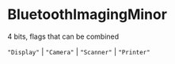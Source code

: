 # **BluetoothImagingMinor**

4 bits, flags that can be combined

`"Display"` | `"Camera"` | `"Scanner"` | `"Printer"`
